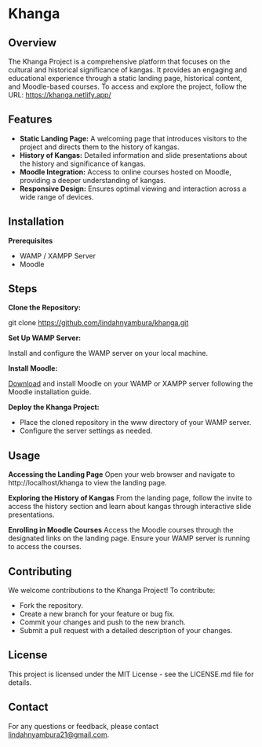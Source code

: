 # Khanga 
## Overview
The Khanga Project is a comprehensive platform that focuses on the cultural and historical significance of kangas. It provides an engaging and educational experience through a static landing page, historical content, and Moodle-based courses.
To access and explore the project, follow the URL:
https://khanga.netlify.app/

## Features
- **Static Landing Page:** A welcoming page that introduces visitors to the project and directs them to the history of kangas.
- **History of Kangas:** Detailed information and slide presentations about the history and significance of kangas.
- **Moodle Integration:** Access to online courses hosted on Moodle, providing a deeper understanding of kangas.
- **Responsive Design:** Ensures optimal viewing and interaction across a wide range of devices.

## Installation
**Prerequisites**
- WAMP / XAMPP Server
- Moodle

## Steps
**Clone the Repository:**

git clone https://github.com/lindahnyambura/khanga.git

**Set Up WAMP Server:**

Install and configure the WAMP server on your local machine.

**Install Moodle:**

[Download](https://download.moodle.org/) and install Moodle on your WAMP or XAMPP server following the Moodle installation guide.

**Deploy the Khanga Project:**

- Place the cloned repository in the www directory of your WAMP server.
- Configure the server settings as needed.

## Usage
**Accessing the Landing Page**
Open your web browser and navigate to http://localhost/khanga to view the landing page.

**Exploring the History of Kangas**
From the landing page, follow the invite to access the history section and learn about kangas through interactive slide presentations.

**Enrolling in Moodle Courses**
Access the Moodle courses through the designated links on the landing page. Ensure your WAMP server is running to access the courses.

## Contributing
We welcome contributions to the Khanga Project! To contribute:

- Fork the repository.
- Create a new branch for your feature or bug fix.
- Commit your changes and push to the new branch.
- Submit a pull request with a detailed description of your changes.

## License
This project is licensed under the MIT License - see the LICENSE.md file for details.

## Contact
For any questions or feedback, please contact lindahnyambura21@gmail.com.


